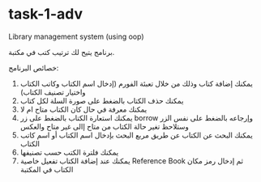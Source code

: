 # task-1-adv
Library management system (using oop)

برنامج يتيح لك ترتيب كتب في مكتبة.

خصائص البرنامج:
1. يمكنك إضافة كتاب وذلك من خلال تعبئة الفورم (إدخال اسم الكتاب وكاتب الكتاب واختيار تصنيف الكتاب)
2. يمكنك حذف الكتاب بالضغط على صورة السلة لكل كتاب
3. يمكنك معرفة في حال كان الكتاب متاح ام لا
4. يمكنك استعارة الكتاب بالضغط على زر borrow وإرجاعه بالضغط على نفس الزر وستلاحظ تغير حالة الكتاب من متاح إالى غير متاح والعكس
5. يمكنك البحث عن الكتاب عن طريق مربع البحث بإدخال اسم الكتاب أو اسم كاتب الكتاب
6. يمكنك فلترة الكتب حسب تصنيفها
7. يمكنك عند إضافة الكتاب تفعيل خاصية Reference Book ثم إدخال رمز مكان الكتاب في المكتبة